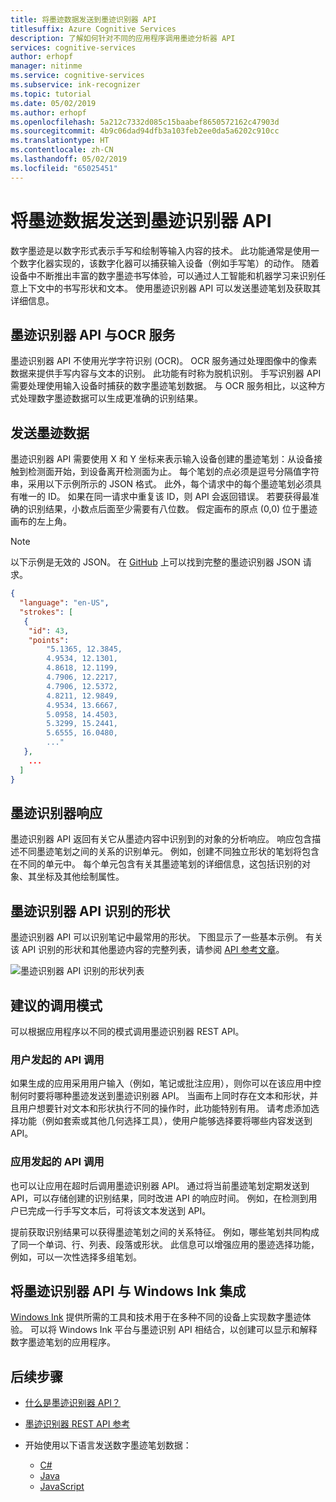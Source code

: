 ```yaml
---
title: 将墨迹数据发送到墨迹识别器 API
titlesuffix: Azure Cognitive Services
description: 了解如何针对不同的应用程序调用墨迹分析器 API
services: cognitive-services
author: erhopf
manager: nitinme
ms.service: cognitive-services
ms.subservice: ink-recognizer
ms.topic: tutorial
ms.date: 05/02/2019
ms.author: erhopf
ms.openlocfilehash: 5a212c7332d085c15baabef8650572162c47903d
ms.sourcegitcommit: 4b9c06dad94dfb3a103feb2ee0da5a6202c910cc
ms.translationtype: HT
ms.contentlocale: zh-CN
ms.lasthandoff: 05/02/2019
ms.locfileid: "65025451"
---
```

# <a name="send-ink-data-to-the-ink-recognizer-api"></a>将墨迹数据发送到墨迹识别器 API 

数字墨迹是以数字形式表示手写和绘制等输入内容的技术。 此功能通常是使用一个数字化器实现的，该数字化器可以捕获输入设备（例如手写笔）的动作。 随着设备中不断推出丰富的数字墨迹书写体验，可以通过人工智能和机器学习来识别任意上下文中的书写形状和文本。 使用墨迹识别器 API 可以发送墨迹笔划及获取其详细信息。 

## <a name="the-ink-recognizer-api-vs-ocr-services"></a>墨迹识别器 API 与OCR 服务

墨迹识别器 API 不使用光学字符识别 (OCR)。 OCR 服务通过处理图像中的像素数据来提供手写内容与文本的识别。 此功能有时称为脱机识别。 手写识别器 API 需要处理使用输入设备时捕获的数字墨迹笔划数据。 与 OCR 服务相比，以这种方式处理数字墨迹数据可以生成更准确的识别结果。 

## <a name="sending-ink-data"></a>发送墨迹数据

墨迹识别器 API 需要使用 X 和 Y 坐标来表示输入设备创建的墨迹笔划：从设备接触到检测面开始，到设备离开检测面为止。 每个笔划的点必须是逗号分隔值字符串，采用以下示例所示的 JSON 格式。 此外，每个请求中的每个墨迹笔划必须具有唯一的 ID。 如果在同一请求中重复该 ID，则 API 会返回错误。 若要获得最准确的识别结果，小数点后面至少需要有八位数。 假定画布的原点 (0,0) 位于墨迹画布的左上角。

> [!NOTE]
> 以下示例是无效的 JSON。 在 [GitHub](https://go.microsoft.com/fwlink/?linkid=2089909) 上可以找到完整的墨迹识别器 JSON 请求。
 
```json
{
  "language": "en-US",
  "strokes": [
   {
    "id": 43,
    "points": 
        "5.1365, 12.3845,
        4.9534, 12.1301,
        4.8618, 12.1199,
        4.7906, 12.2217,
        4.7906, 12.5372,
        4.8211, 12.9849,
        4.9534, 13.6667,
        5.0958, 14.4503,
        5.3299, 15.2441,
        5.6555, 16.0480,
        ..."
   },
    ...
  ]
}
```

## <a name="ink-recognizer-response"></a>墨迹识别器响应

墨迹识别器 API 返回有关它从墨迹内容中识别到的对象的分析响应。 响应包含描述不同墨迹笔划之间的关系的识别单元。 例如，创建不同独立形状的笔划将包含在不同的单元中。 每个单元包含有关其墨迹笔划的详细信息，这包括识别的对象、其坐标及其他绘制属性。

## <a name="shapes-recognized-by-the-ink-recognizer-api"></a>墨迹识别器 API 识别的形状

墨迹识别器 API 可以识别笔记中最常用的形状。 下图显示了一些基本示例。 有关该 API 识别的形状和其他墨迹内容的完整列表，请参阅 [API 参考文章](https://go.microsoft.com/fwlink/?linkid=2089907)。 

![墨迹识别器 API 识别的形状列表](../media/shapes.png)

## <a name="recommended-calling-patterns"></a>建议的调用模式

可以根据应用程序以不同的模式调用墨迹识别器 REST API。 

### <a name="user-initiated-api-calls"></a>用户发起的 API 调用

如果生成的应用采用用户输入（例如，笔记或批注应用），则你可以在该应用中控制何时要将哪种墨迹发送到墨迹识别器 API。 当画布上同时存在文本和形状，并且用户想要针对文本和形状执行不同的操作时，此功能特别有用。 请考虑添加选择功能（例如套索或其他几何选择工具），使用户能够选择要将哪些内容发送到 API。  

### <a name="app-initiated-api-calls"></a>应用发起的 API 调用

也可以让应用在超时后调用墨迹识别器 API。 通过将当前墨迹笔划定期发送到 API，可以存储创建的识别结果，同时改进 API 的响应时间。 例如，在检测到用户已完成一行手写文本后，可将该文本发送到 API。 

提前获取识别结果可以获得墨迹笔划之间的关系特征。 例如，哪些笔划共同构成了同一个单词、行、列表、段落或形状。 此信息可以增强应用的墨迹选择功能，例如，可以一次性选择多组笔划。

## <a name="integrate-the-ink-recognizer-api-with-windows-ink"></a>将墨迹识别器 API 与 Windows Ink 集成

[Windows Ink](https://docs.microsoft.com/windows/uwp/design/input/pen-and-stylus-interactions) 提供所需的工具和技术用于在多种不同的设备上实现数字墨迹体验。 可以将 Windows Ink 平台与墨迹识别 API 相结合，以创建可以显示和解释数字墨迹笔划的应用程序。

## <a name="next-steps"></a>后续步骤

* [什么是墨迹识别器 API？](../overview.md)
* [墨迹识别器 REST API 参考](https://go.microsoft.com/fwlink/?linkid=2089907)

* 开始使用以下语言发送数字墨迹笔划数据：
    * [C#](../quickstarts/csharp.md)
    * [Java](../quickstarts/java.md)
    * [JavaScript](../quickstarts/javascript.md)